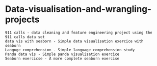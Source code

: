 # Data-visualisation-and-wrangling-projects
	911 calls - data cleaning and feature engineering project using the 911 calls data set
	data vis with seaborn - Simple data visualisation exercice with seaborn
	Languge comprehension - Simple language comprehension study
	Panda data vis - Simple panda visualisation exercice
	Seaborn exercicse - A more complete seaborn exercise
